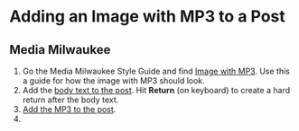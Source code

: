 # Adding an Image with MP3 to a Post

## Media Milwaukee

1. Go the Media Milwaukee Style Guide and find [Image with MP3](http://mediamilwaukee.com/style-guide#imagewithmp3). Use this a guide for how the image with MP3 should look.
2. Add the [body text to the post](/working-with-text-and-links/working-with-content-in-the-visual-editor.md). Hit **Return** \(on keyboard\) to create a hard return after the body text.
3. [Add the MP3 to the post](/working-with-media/adding-an-mp3-to-a-post.md).
4. 


